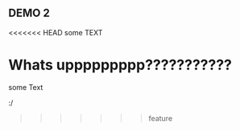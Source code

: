 ## DEMO 2

<<<<<<< HEAD
some TEXT

Whats uppppppppp???????????
=======
some Text

:/
>>>>>>> feature
